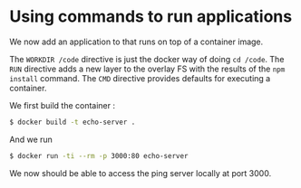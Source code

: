 # Using commands to run applications
We now add an application to that runs on top of a container image.

The `WORKDIR /code` directive is just the docker way of doing `cd /code`.
The `RUN` directive adds a new layer to the overlay FS with the results of the `npm install` command.
The `CMD` directive provides defaults for executing a container.

We first build the container :  
```sh
$ docker build -t echo-server .
```

And we run
```sh
$ docker run -ti --rm -p 3000:80 echo-server
```

We now should be able to access the ping server locally at port 3000.
